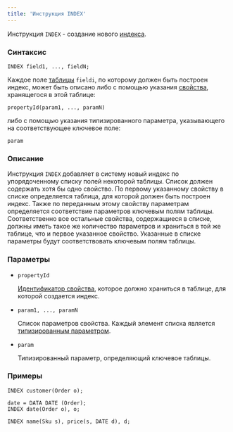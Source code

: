 ```yaml
---
title: 'Инструкция INDEX'
---
```


Инструкция `INDEX` - создание нового [индекса](Indexes.md).

### Синтаксис

    INDEX field1, ..., fieldN;

Каждое поле [таблицы](Tables.md) `fieldi`, по которому должен быть построен индекс, может быть описано либо с помощью указания [свойства](Properties.md), хранящегося в этой таблице:

    propertyId(param1, ..., paramN)

либо с помощью указания типизированного параметра, указывающего на соответствующее ключевое поле: 

    param

### Описание

Инструкция `INDEX` добавляет в систему новый индекс по упорядоченному списку полей некоторой таблицы. Список должен содержать хотя бы одно свойство. По первому указанному свойству в списке определяется таблица, для которой должен быть построен индекс. Также по переданным этому свойству параметрам определяется соответствие параметров ключевым полям таблицы. Соответственно все остальные свойства, содержащиеся в списке, должны иметь такое же количество параметров и храниться в той же таблице, что и первое указанное свойство. Указанные в списке параметры будут соответствовать ключевым полям таблицы.

### Параметры

- `propertyId`

    [Идентификатор свойства](IDs.md#propertyid), которое должно храниться в таблице, для которой создается индекс.

- `param1, ..., paramN`

    Список параметров свойства. Каждый элемент списка является [типизированным параметром](IDs.md#paramid).

- `param`

    Типизированный параметр, определяющий ключевое таблицы.

### Примеры

```lsf
INDEX customer(Order o);

date = DATA DATE (Order);
INDEX date(Order o), o;

INDEX name(Sku s), price(s, DATE d), d;
```
